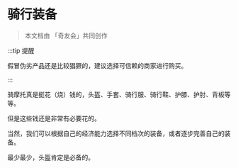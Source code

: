 # 骑行装备

> 本文档由 「奇友会」共同创作

:::tip 提醒

假冒伪劣产品还是比较猖獗的，建议选择可信赖的商家进行购买。

:::

骑摩托真是挺花（烧）钱的，头盔、手套、骑行服、骑行鞋、护膝、护肘、背板等等。

但是这些钱还是非常有必要花的。

当然，我们可以根据自己的经济能力选择不同档次的装备，或者逐步完善自己的装备。

最少最少，头盔肯定是必备的。